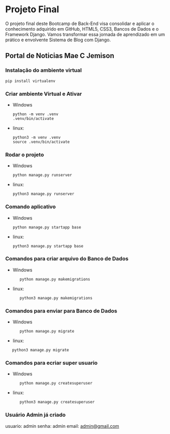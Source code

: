 # Projeto Final 
O projeto final deste Bootcamp de Back-End visa consolidar e aplicar o
conhecimento adquirido em GitHub, HTML5, CSS3, Bancos de Dados e o Framework
Django. Vamos transformar essa jornada de aprendizado em um prático e
envolvente Sistema de Blog com Django.


## Portal de Noticias Mae C Jemison

### Instalação do ambiente virtual

```
pip install virtualenv

```

### Criar ambiente Virtual e Ativar

- Windows
   ```
   python -m venv .venv
   .venv/bin/activate
   ```
- linux:

   ```
   python3 -m venv .venv
   source .venv/bin/activate
   ```

### Rodar o projeto

- Windows
   ```
   python manage.py runserver
   ```
- linux:
   ```
   python3 manage.py runserver

   ```
### Comando aplicativo
- Windows
   ```
   python manage.py startapp base

   ```
- linux:
   ```
   python3 manage.py startapp base

   ```

### Comandos para criar arquivo do Banco de Dados

- Windows
   ```
      python manage.py makemigrations
   ```
- linux:
   ```
      python3 manage.py makemigrations
   ```

### Comandos para enviar para  Banco de Dados
- Windows
   ```
      python manage.py migrate
   ```
- linux:
 ```
    python3 manage.py migrate
 ```

### Comandos para ecriar super usuario
- Windows
   ```
      python manage.py createsuperuser
   ```
- linux:
   ```
      python3 manage.py createsuperuser
   ```
### Usuário Admin já criado 
   usuario: admin
   senha: admin
   email: admin@gmail.com


